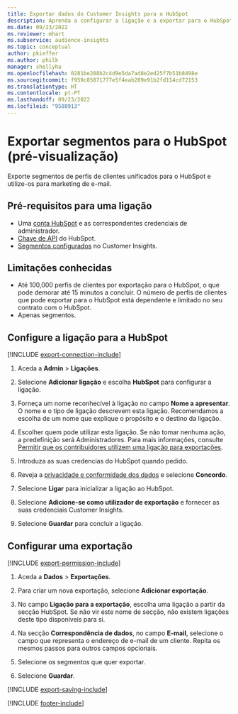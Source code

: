 ```yaml
---
title: Exportar dados do Customer Insights para o HubSpot
description: Aprenda a configurar a ligação e a exportar para o HubSpot.
ms.date: 09/23/2022
ms.reviewer: mhart
ms.subservice: audience-insights
ms.topic: conceptual
author: pkieffer
ms.author: philk
manager: shellyha
ms.openlocfilehash: 0281be288b2c4d9e5da7ad8e2ed25f7b51b8498e
ms.sourcegitcommit: f959c85871777e5f4eab289e91b2fd114cd72153
ms.translationtype: HT
ms.contentlocale: pt-PT
ms.lasthandoff: 09/23/2022
ms.locfileid: "9588913"
---
```

# <a name="export-segments-to-hubspot-preview"></a>Exportar segmentos para o HubSpot (pré-visualização)

Exporte segmentos de perfis de clientes unificados para o HubSpot e utilize-os para marketing de e-mail.

## <a name="prerequisites-for-a-connection"></a>Pré-requisitos para uma ligação

- Uma [conta HubSpot](https://www.hubspot.com/) e as correspondentes credenciais de administrador.
- [Chave de API](https://knowledge.hubspot.com/Integrations/How-do-I-get-my-HubSpot-API-key) do HubSpot.
- [Segmentos configurados](segments.md) no Customer Insights.

## <a name="known-limitations"></a>Limitações conhecidas

- Até 100,000 perfis de clientes por exportação para o HubSpot, o que pode demorar até 15 minutos a concluir. O número de perfis de clientes que pode exportar para o HubSpot está dependente e limitado no seu contrato com o HubSpot.
- Apenas segmentos.

## <a name="set-up-connection-to-hubspot"></a>Configure a ligação para a HubSpot

[!INCLUDE [export-connection-include](includes/export-connection-admn.md)]

1. Aceda a **Admin** > **Ligações**.

1. Selecione **Adicionar ligação** e escolha **HubSpot** para configurar a ligação.

1. Forneça um nome reconhecível à ligação no campo **Nome a apresentar**. O nome e o tipo de ligação descrevem esta ligação. Recomendamos a escolha de um nome que explique o propósito e o destino da ligação.

1. Escolher quem pode utilizar esta ligação. Se não tomar nenhuma ação, a predefinição será Administradores. Para mais informações, consulte [Permitir que os contribuidores utilizem uma ligação para exportações](connections.md#allow-contributors-to-use-a-connection-for-exports).

1. Introduza as suas credencias do HubSpot quando pedido.

1. Reveja a [privacidade e conformidade dos dados](connections.md#data-privacy-and-compliance) e selecione **Concordo**.

1. Selecione **Ligar** para inicializar a ligação ao HubSpot.

1. Selecione **Adicione-se como utilizador de exportação** e fornecer as suas credenciais Customer Insights.

1. Selecione **Guardar** para concluir a ligação.

## <a name="configure-an-export"></a>Configurar uma exportação

[!INCLUDE [export-permission-include](includes/export-permission.md)]

1. Aceda a **Dados** > **Exportações**.

1. Para criar um nova exportação, selecione **Adicionar exportação**.

1. No campo **Ligação para a exportação**, escolha uma ligação a partir da secção HubSpot. Se não vir este nome de secção, não existem ligações deste tipo disponíveis para si.

1. Na secção **Correspondência de dados**, no campo **E-mail**, selecione o campo que representa o endereço de e-mail de um cliente. Repita os mesmos passos para outros campos opcionais.

1. Selecione os segmentos que quer exportar.

1. Selecione **Guardar**.

[!INCLUDE [export-saving-include](includes/export-saving.md)]

[!INCLUDE [footer-include](includes/footer-banner.md)]
